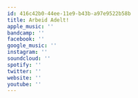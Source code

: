 ```yaml
---
id: 416c42b0-44ee-11e9-b43b-a97e9522b58b
title: Arbeid Adelt!
apple_music: ''
bandcamp: ''
facebook: ''
google_music: ''
instagram: ''
soundcloud: ''
spotify: ''
twitter: ''
website: ''
youtube: ''
---
```


